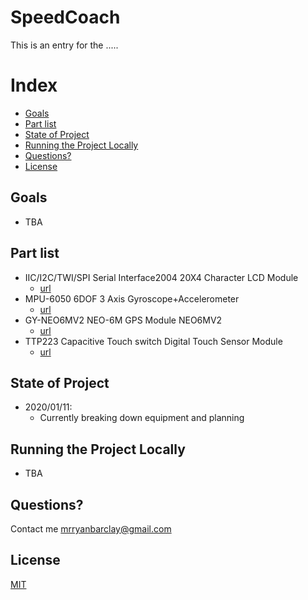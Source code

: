 # SpeedCoach

This is an entry for the .....

# Index
* [Goals](#goals)
* [Part list](#part-list)
* [State of Project](#state-of-Project)
* [Running the Project Locally](#running-the-snake-locally)
* [Questions?](#questions)
* [License](#license)

##  Goals
* TBA

##  Part list
* IIC/I2C/TWI/SP​​I Serial Interface2004 20X4 Character LCD Module  
  * [url](https://www.ebay.ca/itm/IIC-I2C-TWI-SP-I-Serial-Interface2004-20X4-Character-LCD-Module-Display-Blue-/402030637583?oid=142276252781)
* MPU-6050 6DOF 3 Axis Gyroscope+Accelerometer
  * [url](https://www.ebay.com/itm/171907295226?ViewItem=&item=171907295226)
* GY-NEO6MV2 NEO-6M GPS Module NEO6MV2
  * [url](https://www.elektor.com/gy-neo6mv2-neo-6m-gps-module-neo6mv2-with-flight)
* TTP223 Capacitive Touch switch Digital Touch Sensor Module
  * [url](https://www.ebay.com/itm/TTP223-Capacitive-Touch-switch-Digital-Touch-Sensor-Module-For-Arduino/400710733325)


##  State of Project

* 2020/01/11:
   * Currently breaking down equipment and planning

## Running the Project Locally
* TBA

## Questions?

Contact me [mrryanbarclay@gmail.com](mailto:mrryanbarclay@gmail.com)

## License
[MIT](https://choosealicense.com/licenses/mit/)
